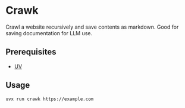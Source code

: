 # Crawk
Crawl a website recursively and save contents as markdown. Good for saving documentation for LLM use.

## Prerequisites
- [UV](https://docs.astral.sh/uv/getting-started/installation/)

## Usage
`uvx run crawk https://example.com`
